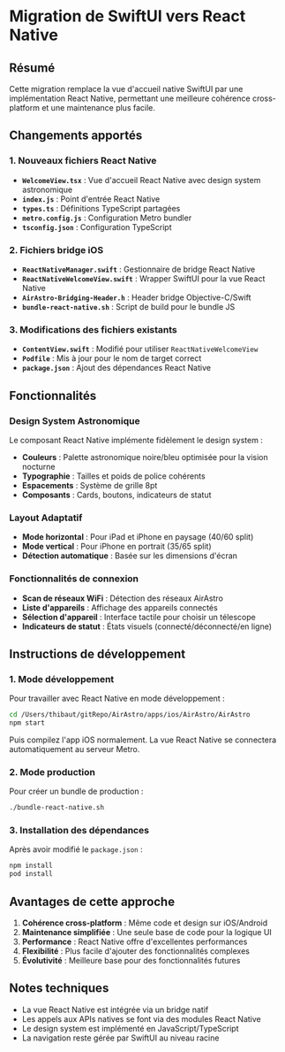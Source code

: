 # Migration de SwiftUI vers React Native

## Résumé

Cette migration remplace la vue d'accueil native SwiftUI par une implémentation React Native, permettant une meilleure cohérence cross-platform et une maintenance plus facile.

## Changements apportés

### 1. Nouveaux fichiers React Native

- **`WelcomeView.tsx`** : Vue d'accueil React Native avec design system astronomique
- **`index.js`** : Point d'entrée React Native
- **`types.ts`** : Définitions TypeScript partagées
- **`metro.config.js`** : Configuration Metro bundler
- **`tsconfig.json`** : Configuration TypeScript

### 2. Fichiers bridge iOS

- **`ReactNativeManager.swift`** : Gestionnaire de bridge React Native
- **`ReactNativeWelcomeView.swift`** : Wrapper SwiftUI pour la vue React Native
- **`AirAstro-Bridging-Header.h`** : Header bridge Objective-C/Swift
- **`bundle-react-native.sh`** : Script de build pour le bundle JS

### 3. Modifications des fichiers existants

- **`ContentView.swift`** : Modifié pour utiliser `ReactNativeWelcomeView`
- **`Podfile`** : Mis à jour pour le nom de target correct
- **`package.json`** : Ajout des dépendances React Native

## Fonctionnalités

### Design System Astronomique

Le composant React Native implémente fidèlement le design system :

- **Couleurs** : Palette astronomique noire/bleu optimisée pour la vision nocturne
- **Typographie** : Tailles et poids de police cohérents
- **Espacements** : Système de grille 8pt
- **Composants** : Cards, boutons, indicateurs de statut

### Layout Adaptatif

- **Mode horizontal** : Pour iPad et iPhone en paysage (40/60 split)
- **Mode vertical** : Pour iPhone en portrait (35/65 split)
- **Détection automatique** : Basée sur les dimensions d'écran

### Fonctionnalités de connexion

- **Scan de réseaux WiFi** : Détection des réseaux AirAstro
- **Liste d'appareils** : Affichage des appareils connectés
- **Sélection d'appareil** : Interface tactile pour choisir un télescope
- **Indicateurs de statut** : États visuels (connecté/déconnecté/en ligne)

## Instructions de développement

### 1. Mode développement

Pour travailler avec React Native en mode développement :

```bash
cd /Users/thibaut/gitRepo/AirAstro/apps/ios/AirAstro/AirAstro
npm start
```

Puis compilez l'app iOS normalement. La vue React Native se connectera automatiquement au serveur Metro.

### 2. Mode production

Pour créer un bundle de production :

```bash
./bundle-react-native.sh
```

### 3. Installation des dépendances

Après avoir modifié le `package.json` :

```bash
npm install
pod install
```

## Avantages de cette approche

1. **Cohérence cross-platform** : Même code et design sur iOS/Android
2. **Maintenance simplifiée** : Une seule base de code pour la logique UI
3. **Performance** : React Native offre d'excellentes performances
4. **Flexibilité** : Plus facile d'ajouter des fonctionnalités complexes
5. **Évolutivité** : Meilleure base pour des fonctionnalités futures

## Notes techniques

- La vue React Native est intégrée via un bridge natif
- Les appels aux APIs natives se font via des modules React Native
- Le design system est implémenté en JavaScript/TypeScript
- La navigation reste gérée par SwiftUI au niveau racine
